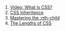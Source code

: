 <ol>
<li>
<a href="https://www.isoc.org.il/event/so-what-is-css" target="_blank">
Video: What is CSS?
</a>
</li>
<li>
<a href="http://dorward.me.uk/www/css/inheritance/" target="_blank">
CSS Inheritence
</a>
</li>
<li>
<a href="http://nthmaster.com/" target="_blank">
Mastering the :nth-child
</a>
</li>
<li>
<a href="https://css-tricks.com/the-lengths-of-css/" target="_blank">
The Lengths of CSS
</a>
</li>
</ol>
